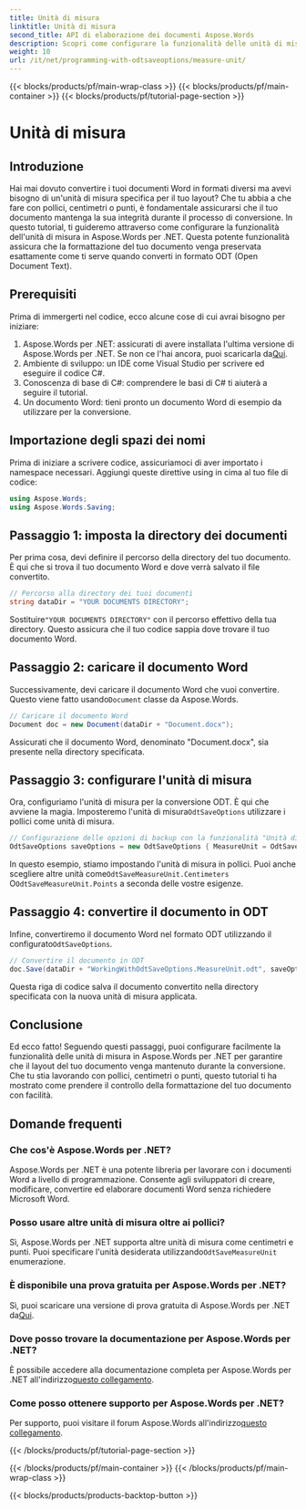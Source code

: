 ```yaml
---
title: Unità di misura
linktitle: Unità di misura
second_title: API di elaborazione dei documenti Aspose.Words
description: Scopri come configurare la funzionalità delle unità di misura in Aspose.Words per .NET per preservare la formattazione del documento durante la conversione ODT.
weight: 10
url: /it/net/programming-with-odtsaveoptions/measure-unit/
---
```


{{< blocks/products/pf/main-wrap-class >}}
{{< blocks/products/pf/main-container >}}
{{< blocks/products/pf/tutorial-page-section >}}

# Unità di misura

## Introduzione

Hai mai dovuto convertire i tuoi documenti Word in formati diversi ma avevi bisogno di un'unità di misura specifica per il tuo layout? Che tu abbia a che fare con pollici, centimetri o punti, è fondamentale assicurarsi che il tuo documento mantenga la sua integrità durante il processo di conversione. In questo tutorial, ti guideremo attraverso come configurare la funzionalità dell'unità di misura in Aspose.Words per .NET. Questa potente funzionalità assicura che la formattazione del tuo documento venga preservata esattamente come ti serve quando converti in formato ODT (Open Document Text).

## Prerequisiti

Prima di immergerti nel codice, ecco alcune cose di cui avrai bisogno per iniziare:

1. Aspose.Words per .NET: assicurati di avere installata l'ultima versione di Aspose.Words per .NET. Se non ce l'hai ancora, puoi scaricarla da[Qui](https://releases.aspose.com/words/net/).
2. Ambiente di sviluppo: un IDE come Visual Studio per scrivere ed eseguire il codice C#.
3. Conoscenza di base di C#: comprendere le basi di C# ti aiuterà a seguire il tutorial.
4. Un documento Word: tieni pronto un documento Word di esempio da utilizzare per la conversione.

## Importazione degli spazi dei nomi

Prima di iniziare a scrivere codice, assicuriamoci di aver importato i namespace necessari. Aggiungi queste direttive using in cima al tuo file di codice:

```csharp
using Aspose.Words;
using Aspose.Words.Saving;
```

## Passaggio 1: imposta la directory dei documenti

Per prima cosa, devi definire il percorso della directory del tuo documento. È qui che si trova il tuo documento Word e dove verrà salvato il file convertito.

```csharp
// Percorso alla directory dei tuoi documenti
string dataDir = "YOUR DOCUMENTS DIRECTORY";
```

 Sostituire`"YOUR DOCUMENTS DIRECTORY"` con il percorso effettivo della tua directory. Questo assicura che il tuo codice sappia dove trovare il tuo documento Word.

## Passaggio 2: caricare il documento Word

 Successivamente, devi caricare il documento Word che vuoi convertire. Questo viene fatto usando`Document` classe da Aspose.Words.

```csharp
// Caricare il documento Word
Document doc = new Document(dataDir + "Document.docx");
```

Assicurati che il documento Word, denominato "Document.docx", sia presente nella directory specificata.

## Passaggio 3: configurare l'unità di misura

 Ora, configuriamo l'unità di misura per la conversione ODT. È qui che avviene la magia. Imposteremo l'unità di misura`OdtSaveOptions` utilizzare i pollici come unità di misura.

```csharp
// Configurazione delle opzioni di backup con la funzionalità "Unità di misura"
OdtSaveOptions saveOptions = new OdtSaveOptions { MeasureUnit = OdtSaveMeasureUnit.Inches };
```

 In questo esempio, stiamo impostando l'unità di misura in pollici. Puoi anche scegliere altre unità come`OdtSaveMeasureUnit.Centimeters` O`OdtSaveMeasureUnit.Points` a seconda delle vostre esigenze.

## Passaggio 4: convertire il documento in ODT

 Infine, convertiremo il documento Word nel formato ODT utilizzando il configurato`OdtSaveOptions`.

```csharp
// Convertire il documento in ODT
doc.Save(dataDir + "WorkingWithOdtSaveOptions.MeasureUnit.odt", saveOptions);
```

Questa riga di codice salva il documento convertito nella directory specificata con la nuova unità di misura applicata.

## Conclusione

Ed ecco fatto! Seguendo questi passaggi, puoi configurare facilmente la funzionalità delle unità di misura in Aspose.Words per .NET per garantire che il layout del tuo documento venga mantenuto durante la conversione. Che tu stia lavorando con pollici, centimetri o punti, questo tutorial ti ha mostrato come prendere il controllo della formattazione del tuo documento con facilità.

## Domande frequenti

### Che cos'è Aspose.Words per .NET?
Aspose.Words per .NET è una potente libreria per lavorare con i documenti Word a livello di programmazione. Consente agli sviluppatori di creare, modificare, convertire ed elaborare documenti Word senza richiedere Microsoft Word.

### Posso usare altre unità di misura oltre ai pollici?
 Sì, Aspose.Words per .NET supporta altre unità di misura come centimetri e punti. Puoi specificare l'unità desiderata utilizzando`OdtSaveMeasureUnit` enumerazione.

### È disponibile una prova gratuita per Aspose.Words per .NET?
 Sì, puoi scaricare una versione di prova gratuita di Aspose.Words per .NET da[Qui](https://releases.aspose.com/).

### Dove posso trovare la documentazione per Aspose.Words per .NET?
 È possibile accedere alla documentazione completa per Aspose.Words per .NET all'indirizzo[questo collegamento](https://reference.aspose.com/words/net/).

### Come posso ottenere supporto per Aspose.Words per .NET?
 Per supporto, puoi visitare il forum Aspose.Words all'indirizzo[questo collegamento](https://forum.aspose.com/c/words/8).

{{< /blocks/products/pf/tutorial-page-section >}}

{{< /blocks/products/pf/main-container >}}
{{< /blocks/products/pf/main-wrap-class >}}

{{< blocks/products/products-backtop-button >}}
